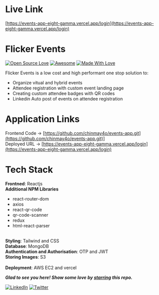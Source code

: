 # Live Link
[https://events-app-eight-gamma.vercel.app/login](https://events-app-eight-gamma.vercel.app/login)

# Flicker Events
[![Open Source Love](https://badges.frapsoft.com/os/v2/open-source.svg?v=103)](https://github.com/chinmay4o)
[![Awesome](https://cdn.rawgit.com/sindresorhus/awesome/d7305f38d29fed78fa85652e3a63e154dd8e8829/media/badge.svg)](https://github.com/chinmay4o) [![Made With Love](https://img.shields.io/badge/Made%20With-Love-orange.svg)](https://github.com/chinmay4o)

Flicker Events is a low cost and high performant one stop solution to:
- Organize vitual and hybrid events
- Attendee registration with custom event landing page
- Creating custom attendee badges with QR codes
- Linkedin Auto post of events on attendee registration

# Application Links

Frontend Code -> [https://github.com/chinmay4o/events-app.git](https://github.com/chinmay4o/events-app.git)]
<br>
Deployed URL -> [https://events-app-eight-gamma.vercel.app/login](https://events-app-eight-gamma.vercel.app/login)
<br>

# Tech Stack

<b>Frontned</b>: Reactjs
<br>
<b>Additional NPM Libraries</b>
  - react-router-dom
  - axios
  - react-qr-code
  - qr-code-scanner
  - redux
  - html-react-parser
<br>
<b>Styling</b>: Tailwind and CSS
<br>
<b>Database</b>: MongoDB
<br>
<b>Authentication and Authorisation</b>: OTP and JWT
<br>
<b>Storing Images</b>: S3
<br>
<br>
<b>Deployment</b>: AWS EC2 and vercel

***Glad to see you here! Show some love by [starring](https://github.com/chinmay4o/events-app.git) this repo.***

[![LinkedIn](https://img.shields.io/static/v1.svg?label=connect&message=@chinmay4o&color=grey&logo=linkedin&style=flat&logoColor=white&colorA=blue)](https://www.linkedin.com/in/chinmay4o/) [![Twitter](https://img.shields.io/static/v1.svg?label=connect&message=@chinmay4o&color=grey&logo=twitter&style=flat&logoColor=white&colorA=blue)](https://twitter.com/chinmay4o)
